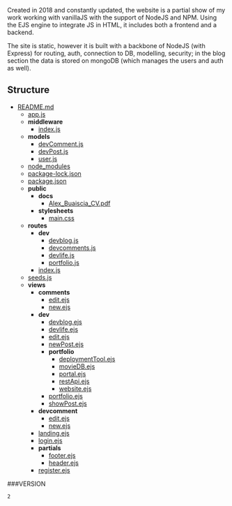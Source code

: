 Created in 2018 and constantly updated, the website is a partial show of my work working with vanillaJS with the support of NodeJS and NPM. Using the EJS engine to integrate JS in HTML, it includes both a frontend and a backend.

The site is static, however it is built with a backbone of NodeJS (with Express) for routing, auth, connection to DB, modelling, security; in the blog section the data is stored on mongoDB (which manages the users and auth as well). 

## Structure

- [README.md](README.md)
   - [app.js](app.js)
   - __middleware__
     - [index.js](middleware/index.js)
   - __models__
     - [devComment.js](models/devComment.js)
     - [devPost.js](models/devPost.js)
     - [user.js](models/user.js)
   - [node\_modules](node_modules)
   - [package\-lock.json](package-lock.json)
   - [package.json](package.json)
   - __public__
     - __docs__
       - [Alex\_Buaiscia\_CV.pdf](public/docs/Alex_Buaiscia_CV.pdf)
     - __stylesheets__
       - [main.css](public/stylesheets/main.css)
   - __routes__
     - __dev__
       - [devblog.js](routes/dev/devblog.js)
       - [devcomments.js](routes/dev/devcomments.js)
       - [devlife.js](routes/dev/devlife.js)
       - [portfolio.js](routes/dev/portfolio.js)
     - [index.js](routes/index.js)
   - [seeds.js](seeds.js)
   - __views__
     - __comments__
       - [edit.ejs](views/comments/edit.ejs)
       - [new.ejs](views/comments/new.ejs)
     - __dev__
       - [devblog.ejs](views/dev/devblog.ejs)
       - [devlife.ejs](views/dev/devlife.ejs)
       - [edit.ejs](views/dev/edit.ejs)
       - [newPost.ejs](views/dev/newPost.ejs)
       - __portfolio__
         - [deploymentTool.ejs](views/dev/portfolio/deploymentTool.ejs)
         - [movieDB.ejs](views/dev/portfolio/movieDB.ejs)
         - [portal.ejs](views/dev/portfolio/portal.ejs)
         - [restApi.ejs](views/dev/portfolio/restApi.ejs)
         - [website.ejs](views/dev/portfolio/website.ejs)
       - [portfolio.ejs](views/dev/portfolio.ejs)
       - [showPost.ejs](views/dev/showPost.ejs)
     - __devcomment__
       - [edit.ejs](views/devcomment/edit.ejs)
       - [new.ejs](views/devcomment/new.ejs)
     - [landing.ejs](views/landing.ejs)
     - [login.ejs](views/login.ejs)
     - __partials__
       - [footer.ejs](views/partials/footer.ejs)
       - [header.ejs](views/partials/header.ejs)
     - [register.ejs](views/register.ejs)
 
###VERSION

    2